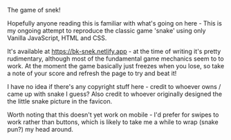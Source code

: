 The game of snek!

Hopefully anyone reading this is familiar with what's going on here - This is my ongoing attempt to reproduce the classic game 'snake' using only Vanilla JavaScript, HTML and CSS.

It's available at https://bk-snek.netlify.app - at the time of writing it's pretty rudimentary, although most of the fundamental game mechanics seem to to work. At the moment the game basically just freezes when you lose, so take a note of your score and refresh the page to try and beat it!

I have no idea if there's any copyright stuff here - credit to whoever owns / came up with snake I guess? Also credit to whoever originally designed the the little snake picture in the favicon.

Worth noting that this doesn't yet work on mobile - I'd prefer for swipes to work rather than buttons, which is likely to take me a while to wrap (snake pun?) my head around.
